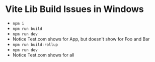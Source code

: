 # Vite Lib Build Issues in Windows

- `npm i`
- `npm run build`
- `npm run dev`
- Notice Test.com shows for App, but doesn't show for Foo and Bar
- `npm run build:rollup`
- `npm run dev`
- Notice Test.com shows for all
